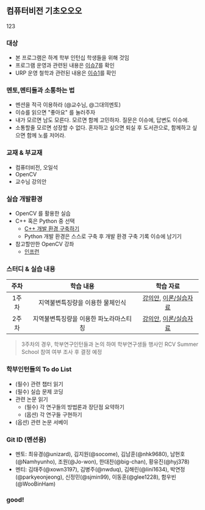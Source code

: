 

  
## 컴퓨터비전 기초오오오
123

### 대상
- 본 프로그램은 하계 학부 인턴십 학생들을 위해 것임
- 프로그램 운영과 관련된 내용은 [이슈7](https://github.com/sejong-rcv/2019.Summer.Intern/issues/7)를 확인
- URP 운영 철학과 관련된 내용은 [이슈1](https://github.com/sejong-rcv/2019.Summer.Intern/issues/1)를 확인

### 멘토,멘티들과 소통하는 법
- 멘션을 적극 이용하라 (@교수님, @그대의멘토) 
- 이슈를 읽으면 "좋아요" 를 눌러주자 
- 내가 모르면 남도 모른다. 모르면 함께 고민하자. 질문은 이슈에, 답변도 이슈에.
- 소통할줄 모르면 성장할 수 없다. 혼자하고 싶으면 퇴실 후 도서관으로, 함께하고 싶으면 함께 노를 저어라.

### 교재 & 부교재
- 컴퓨터비전, 오일석
- OpenCV
- 교수님 강의안

### 실습 개발환경
- OpenCV 를 활용한 실습
- C++ 혹은 Python 중 선택
  - [C++ 개발 환경 구축하기](https://github.com/sejong-rcv/VisualRecognition/blob/master/1%EC%A3%BC%EC%B0%A8-%EA%B0%9C%EB%B0%9C%ED%99%98%EA%B2%BD%EA%B5%AC%EC%B6%95.pdf)
  - Python 개발 환경은 스스로 구축 후 개발 환경 구축 기록 이슈에 남기기
- 참고할만한 OpenCV 강좌
  - [인프런](https://www.inflearn.com/course/opencv-lecture/#)

### 스터디 & 실습 내용

| 주차 | 학습 내용 | 학습 자료 |
|:--:|:--:|:--:|
| 1주차 | 지역불변특징량을 이용한 물체인식 | [강의안](https://www.dropbox.com/s/nixwm5t9s11vwej/CVOR.pdf?dl=0), [이론/실습자료](https://github.com/sejong-rcv/2019.Summer.Intern/issues/8)
| 2주차 | 지역불변특징량을 이용한 파노라마스티칭 | [강의안](https://www.dropbox.com/s/nixwm5t9s11vwej/CVOR.pdf?dl=0), [이론/실습자료](https://github.com/sejong-rcv/2019.Summer.Intern/issues/9)

> 3주차의 경우, 학부연구인턴들과 논의 하여 학부연구생들 행사인 RCV Summer School 참여 여부 조사 후 결정 예정


###  학부인턴들의 To do List
- (필수) 관련 챕터 읽기 
- (필수) 실습 문제 코딩
-  관련 논문 읽기 
    - (필수) 각 연구들의 방법론과 장단점 요약하기
    - (옵션) 각 연구들 구현하기
- (옵션) 관련 논문 서베이

### Git ID (멘션용)
- 멘토: 최유경(@unizard), 김지원(@socome), 김남훈(@nhk9680), 남현호(@Namhyunho), 조원(@Jo-won), 한대찬(@big-chan), 황유진(@hyj378)
- 멘티: 김태주(@xown3197), 김병주(@nwduq), 김해린(@lini1634), 박연정(@parkyeonjeong), 신정민(@sjmin99), 이동훈(@glee1228), 함우빈(@WooBinHam)  

### good! 

